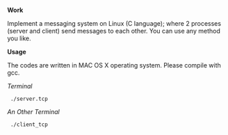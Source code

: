 **Work**

Implement a messaging system on Linux (C language); where 2 processes (server and client) send messages to each other. You can use any method you like.

**Usage**


The codes are written in MAC OS X operating system. Please compile with gcc.


*Terminal*
```
 ./server.tcp
```

*An Other Terminal*

```
 ./client_tcp
```
